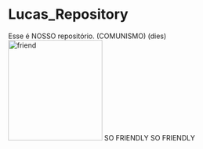 # Lucas_Repository
Esse é NOSSO repositório. (COMUNISMO) (dies)
<img width="192" height="206" alt="friend" src="https://github.com/user-attachments/assets/c9fe31c5-6378-409f-a3d0-a3607552a7d3" />
SO FRIENDLY
SO FRIENDLY
